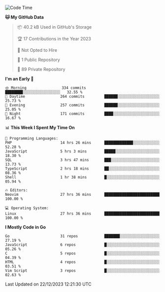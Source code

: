 
<!--START_SECTION:waka-->
![Code Time](http://img.shields.io/badge/Code%20Time-4%2C432%20hrs%2018%20mins-blue)

**🐱 My GitHub Data** 

> 📦 40.2 kB Used in GitHub's Storage 
 > 
> 🏆 17 Contributions in the Year 2023
 > 
> 🚫 Not Opted to Hire
 > 
> 📜 1 Public Repository 
 > 
> 🔑 89 Private Repository 
 > 
**I'm an Early 🐤** 

```text
🌞 Morning                334 commits         ████████░░░░░░░░░░░░░░░░░   32.55 % 
🌆 Daytime                264 commits         ██████░░░░░░░░░░░░░░░░░░░   25.73 % 
🌃 Evening                257 commits         ██████░░░░░░░░░░░░░░░░░░░   25.05 % 
🌙 Night                  171 commits         ████░░░░░░░░░░░░░░░░░░░░░   16.67 % 
```


📊 **This Week I Spent My Time On** 

```text
💬 Programming Languages: 
PHP                      14 hrs 26 mins      █████████████░░░░░░░░░░░░   52.28 % 
JavaScript               5 hrs 3 mins        █████░░░░░░░░░░░░░░░░░░░░   18.30 % 
SQL                      3 hrs 47 mins       ███░░░░░░░░░░░░░░░░░░░░░░   13.73 % 
TypeScript               2 hrs 18 mins       ██░░░░░░░░░░░░░░░░░░░░░░░   08.36 % 
Shell                    1 hr 38 mins        █░░░░░░░░░░░░░░░░░░░░░░░░   05.94 % 

🔥 Editors: 
Neovim                   27 hrs 36 mins      █████████████████████████   100.00 % 

💻 Operating System: 
Linux                    27 hrs 36 mins      █████████████████████████   100.00 % 
```

**I Mostly Code in Go** 

```text
Go                       31 repos            ███████░░░░░░░░░░░░░░░░░░   27.19 % 
JavaScript               6 repos             █░░░░░░░░░░░░░░░░░░░░░░░░   05.26 % 
C                        5 repos             █░░░░░░░░░░░░░░░░░░░░░░░░   04.39 % 
HTML                     4 repos             █░░░░░░░░░░░░░░░░░░░░░░░░   03.51 % 
Vim Script               3 repos             █░░░░░░░░░░░░░░░░░░░░░░░░   02.63 % 
```




 Last Updated on 22/12/2023 12:21:30 UTC
<!--END_SECTION:waka-->
